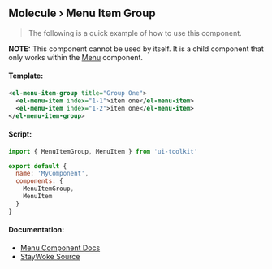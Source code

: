 Molecule › Menu Item Group
---

> The following is a quick example of how to use this component.

**NOTE:** This component cannot be used by itself.  It is a child component that only works within the [Menu](https://github.com/staywoke/ui-toolkit/tree/master/src/components/molecules/menu) component.


#### Template:

```xml
<el-menu-item-group title="Group One">
  <el-menu-item index="1-1">item one</el-menu-item>
  <el-menu-item index="1-2">item one</el-menu-item>
</el-menu-item-group>
```


#### Script:

```js
import { MenuItemGroup, MenuItem } from 'ui-toolkit'

export default {
  name: 'MyComponent',
  components: {
    MenuItemGroup,
    MenuItem
  }
}
```


#### Documentation:

* [Menu Component Docs](http://element.eleme.io/#/en-US/component/menu)
* [StayWoke Source](https://github.com/staywoke/ui-toolkit/tree/master/src/components/molecules/menu-item-group)
